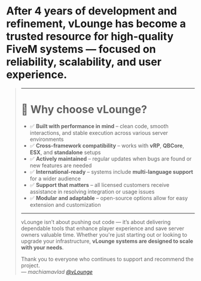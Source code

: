 # After **4 years of development and refinement**, **vLounge** has become a trusted resource for high-quality FiveM systems — focused on reliability, scalability, and user experience.
> 
> ---
> 
> # __:wrench: **Why choose vLounge?**__
> 
> - :white_check_mark: **Built with performance in mind** – clean code, smooth interactions, and stable execution across various server environments  
> - :white_check_mark: **Cross-framework compatibility** – works with **vRP**, **QBCore**, **ESX**, and **standalone** setups  
> - :white_check_mark: **Actively maintained** – regular updates when bugs are found or new features are needed  
> - :white_check_mark: **International-ready** – systems include **multi-language support** for a wider audience  
> - :white_check_mark: **Support that matters** – all licensed customers receive assistance in resolving integration or usage issues  
> - :white_check_mark: **Modular and adaptable** – open-source options allow for easy extension and customization  
> 
> ---
> 
> vLounge isn’t about pushing out code — it’s about delivering dependable tools that enhance player experience and save server owners valuable time.
> Whether you're just starting out or looking to upgrade your infrastructure, **vLounge systems are designed to scale with your needs**.
> 
> Thank you to everyone who continues to support and recommend the project.  
> — *machiamavlad [@vLounge](https://discord.com/invite/XGyEFe5Q8Q)*

